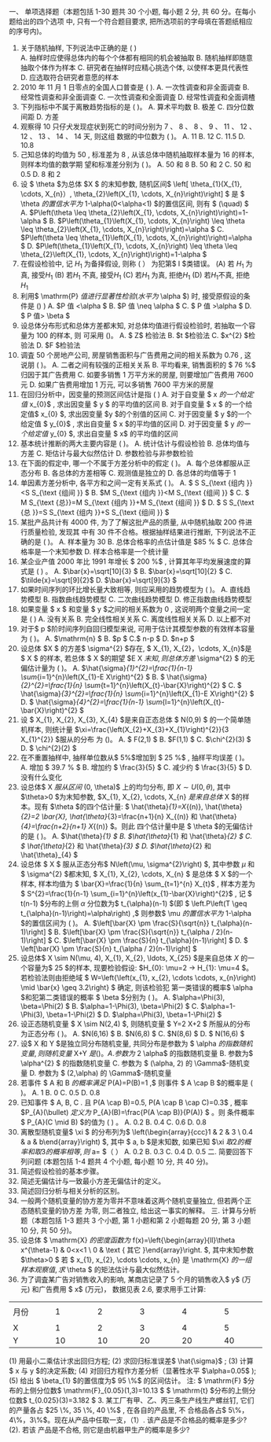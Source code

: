 一、 单项选择题（本题包括 1-30 题共 30 个小题, 每小题 2 分, 共 60 分。在每小题给出的四个选项
 中, 只有一个符合题目要求, 把所选项前的字母填在答题纸相应的序号内)。
 1. 关于随机抽样, 下列说法中正确的是 (  )  
 A. 抽样时应使得总体内的每个个体都有相同的机会被抽取
 B. 随机抽样即随意抽取个体作为样本
 C. 研究者在抽样时应精心挑选个体, 以使样本更具代表性
 D. 应选取符合研究者意愿的样本
 2. 2010 年 11 月 1 日零点的全国人口普查是 ( ).
 A. 一次性调查和非全面调查
 B. 经常性调查和非全面调查
 C. 一次性调查和全面调査
 D. 经常性调査和全面调楂
 3. 下列指标中不属于离散趋势指标的是 ( )。
 A. 算术平均数
 B. 极差
 C. 四分位数间距
 D. 方差
 4. 观察得 10 只仔犬发现症状到死亡的时间分别为  7 、 8 、 8 、 9 、 11 、 12 、 12 、 13 、 14 、 14  天, 则这组 数据的中位数为 ( )。
 A. 11
 B. 12
 C.  11.5 
 D.  10.8 
 5. 己知总体的均值为 50 , 标准差为 8 , 从该总体中随机抽取样本量为 16 的样本, 则样本均值的数学期 望和标准差分别为 ( )。
 A. 50 和 8
 B. 50 和 2
 C. 50 和  0.5 
 D. 8 和 2
 6. 设 $ \theta  $为总体  $X $ 的末知参数, 随机区间$  \left[ \theta_{1}(X_{1}, \cdots, X_{n}）, \theta_{2}\left(X_{1}, \cdots, X_{n}\right)\right] $ 是 $ \theta  $的置信水平为$  1-\alpha(0<\alpha<1)  $的置信区间, 则有 $ (\quad) $ 
 A.  $P\left(\theta \leq \theta_{2}\left(X_{1}, \cdots, X_{n}\right)\right)=1-\alpha $
 B.  $P\left(\theta_{1}\left(X_{1}, \cdots, X_{n}\right) \leq \theta \leq \theta_{2}\left(X_{1}, \cdots, X_{n}\right)\right)=\alpha $
 C.  $P\left(\theta \leq \theta_{1}\left(X_{1}, \cdots, X_{n}\right)\right)=\alpha $
 D.  $P\left(\theta_{1}\left(X_{1}, \cdots, X_{n}\right) \leq \theta \leq \theta_{2}\left(X_{1}, \cdots, X_{n}\right)\right)=1-\alpha $
 7. 在假设检验中, 记  $H_{1}$  为备择假设, 则称 (    ） 为犯第$ I $类错误。
 (A) 若 $H_{1}$  为真, 接受$H_{1}$
 (B) 若$H_{1}$  不真, 接受$H_{1}$
 (C) 若$H_{1}$ 为真, 拒绝$H_{1}$​
 (D) 若$H_{1}$不真, 拒绝 $H_{1}$​
 8. 利用$  \mathrm{P}  $值进行显著性检验 (水平为$  \alpha  $) 时, 接受原假设的条件是 () )
 A.  $P  值  <\alpha $
 B.  $P  值  \neq \alpha $
 C. $ P  值  >\alpha $
 D. $ P  值>  \beta $
 9. 设总体分布形式和总体方差都末知, 对总体均值进行假设检验时, 若抽取一个容量为 100 的样本, 则 可采用 ()。
 A. $ Z$  检验法
 B.  $t  $检验法
 C.  $x^{2}  $检验法
 D.  $F  $检验法
 10. 调査 50 个房地产公司, 房屋销售面积与广告费用之间的相关系数为  0.76 , 这说朋 ( )。
 A. 二者之间有较强的正相关关系
 B. 平均看来, 销售面积的 $ 76 \%$  归因于其广告费用
 C. 如要多销售 1 万平方米的房屋, 则要增加广告费用 7600 元
 D. 如果广告费用增加 1 万元, 可以多销售 7600 平方米的房屋
 11. 在回归分析中，因变量的预测区间估计是指 ( )
 A. 对于自变量 $ x  $的一个给定值$  x_{0}$ , 求出因变量 $ y $ 的平均值的区间
 B. 对于自变量 $ x $ 的一个给定值$  x_{0} $, 求出因变量  $y  $的个别值的区间
 C. 对于因变量 $ y  $的一个给定值 $ y_{0}$ , 求出自变量 $ x  $的平均值的区间
 D. 对于因变量 $ y  $的一个给定值$  y_{0} $, 求出自变量 $ x$  的平均值的区间
 12. 基本统计推断的两大主要内容是 ( )。
 A. 统计估计与假设检验
 B. 总体均值与方差
 C. 矩估计与最大似然估计
 D. 参数检验与非参数检验
 13. 在下面的假定中, 哪一个不属于方差分析中的假定 ( )。
 A. 每个总体都服从正态分布
 B. 各总体的方差相等
 C. 观测值是独立的
 D. 各总体的均值等于 1
 14. 单因素方差分析中, 各平方和之间一定有关系式 ( )。
 A. $ S S_{\text {组内 }}<S S_{\text {组间 }} $
 B.  $M S_{\text {组内 }}<M S_{\text {组间 }} $
 C. $ M S_{\text {总}}=M S_{\text {组内 }}+M S_{\text {组间 }} $
 D. $ S S_{\text {总 }}=S S_{\text {组内 }}+S S_{\text {组间 }} 
$
 15. 某批产品共计有 4000 件, 为了了解这批产品的质量, 从中随机抽取 200 件进行质量检验, 发现其 中有 30 件不合格。根据抽样结果进行推断, 下列说法不正确的是 ( )。
 A. 样本量为 30
 B. 总体合格率的点估计值是  $85 \% $
 C. 总体合格率是一个末知参数
 D. 样本合格率是一个统计量
 16. 某企业产值 2000 年比 1991 年增长 $ 200 \%$ , 计算其年平均发展速度的算式是 ( ) 。
 A.  $\bar{x}=\sqrt[10]{3} $
 B.  $\bar{x}=\sqrt[10]{2} $
 C.  $\tilde{x}=\sqrt[9]{2}$ 
 D.  $\bar{x}=\sqrt[9]{3} $
 17. 如果时间序列的环比增长量大致相等, 则应采用的趋势模型为 ( )。
 A. 直线趋势模型
 B. 指数曲线趋势模型
 C. 二次曲线趋势模型
 D. 修正指数曲线趋势模型
 18. 如果变量 $ x $ 和变量 $ y  $之间的相关系数为 0 , 这说明两个变量之间一定是 ( )
 A. 没有关系
 B. 完全线性相关关系
 C. 离度线性相关关系
 D. 以上都不对
 19. 对于$  p  $阶时间序列自回归模型来说, 可用于估计其模型参数的有效样本容量为 ( )。
 A.  $\mathrm{n} $
 B.  $p $
 C.$  n-p $
 D.  $n+p $
 20. 设总体  $X $ 的方差$  \sigma^{2}  $存在, $ X_{1}, X_{2}，\cdots, X_{n}$是 $ X $ 的样本, 若总体 $ X  $的期望  $E X  $末知, 则总体方差$  \sigma^{2} $ 的无 偏估计量为 ( )。
 A.  $\hat{\sigma}_{1}^{2}=\frac{1}{n-1} \sum_{i=1}^{n}\left(X_{1}-E X\right)^{2} $
 B. $ \hat{\sigma}_{2}^{2}=\frac{1}{n} \sum_{t=1}^{n}\left(X_{t}-\bar{X}\right)^{2} $
 C. $ \hat{\sigma}_{3}^{2}=\frac{1}{n} \sum_{i=1}^{n}\left(X_{1}-E X\right)^{2} $
 D. $ \hat{\sigma}_{4}^{2}=\frac{1}{n-1} \sum_{l=1}^{n}\left(X_{t}-\bar{X}\right)^{2} $
 21. 设 $ X_{1}, X_{2}, X_{3}, X_{4}  $是来自正态总体 $ N(0,9) $ 的一个简单随机样本, 则统计量  $\xi=\frac{\left(X_{2}+X_{3}+X_{1}\right)^{2}}{3 X_{1}^{2}}  $服从的分布 为 ()。
 A. $ F(2,1) $
 B.  $F(1,1) $
 C.  $\chi^{2}(3) $
 D. $ \chi^{2}(2) $
 22. 在不重置抽样中, 抽样单位数从$ 5\%$增加到 $ 25 \%$ , 抽样平均误差 ( )。
 A. 增加 $ 39.7 \% $
 B. 增加约 $ \frac{3}{5} $
 C. 减少约 $ \frac{3}{5} $
 D. 没有什么变化
 23. 设总体$  X  $服从区间$  (0, \theta)$  上的均匀分布, 即  $X \sim U(0, \theta) ,$ 其中  $\theta>0  $为末知参数,  $X_{1}, X_{2}, \cdots, X_{n}  $是来自总体$  X  $的样本。现有  $\theta  $的四个估计量: $ \hat{\theta}_{1}=X_{(n)}, \hat{\theta}_{2}=2 \bar{X}, \hat{\theta}_{3}=\frac{n+1}{n} X_{(n)}  和  \hat{\theta}_{4}=\frac{n+2}{n+1} X_{(n)}  $。则此 四个估计量中是 $ \theta  $的无偏估计的是 ( )。
 A.  $\hat{\theta}_{1} $
 B.  $\hat{\theta}_{1}  和  \hat{\theta}_{2} $
 C. $ \hat{\theta}_{2}  和  \hat{\theta}_{3} $
 D.  $\hat{\theta}_{2}  和  \hat{\theta}_{4} $
 24. 设总体 $ X $ 服从正态分布$  N\left(\mu, \sigma^{2}\right) $, 其中参数  $\mu$  和 $ \sigma^{2}  $都末知, $ X_{1}, X_{2}, \cdots, X_{n} $ 是总体 $ X  $的一个样本, 样本均值为 $ \bar{X}=\frac{1}{n} \sum_{t=1}^{n} X_{t}$ , 样本方差为 $ S^{2}=\frac{1}{n-1} \sum_{i=1}^{n}\left(x_{1}-\bar{X}\right)^{2}$ , 记 $ t(n-1)  $分布的上侧  $\alpha$  分位数为$  t_{\alpha}(n-1)  $(即 $ \left.P\left(T \geq t_{\alpha}(n-1)\right)=\alpha\right) ,$ 则参数$  \mu  $的置信水平为$  1-\alpha  $的置信区间为 ( )。
 A.  $\left[\bar{X} \pm \frac{S}{\sqrt{n}} t_{\alpha}(n-1)\right] $
 B.  $\left[\bar{X} \pm \frac{S}{\sqrt{n}} t_{\alpha / 2}(n-1)\right] $
 C.  $\left[\bar{X} \pm \frac{S}{n} t_{\alpha}(n-1)\right] $
 D. $ \left[\bar{X} \pm \frac{S}{n} t_{\alpha / 2}(n-1)\right] $
 25. 设总体$  X \sim N(\mu, 4), X_{1}, X_{2}, \ldots, X_{25}  $是来自总体  $X$  的一个容量为$ 25 $的样本, 现要检验假设:  $H_{0}: \mu=2  → H_{1}: \mu=4  $。若检验法则由拒绝域 $ W=\left\{\left(x_{1}, x_{2}, \cdots \cdots, x_{n}\right) \mid \bar{x} \geq 3.2\right\} $ 确定, 则该检验犯 第一类错误的概率$  \alpha  $和犯第二类错误的概率 $ \beta  $分别为 ( )。
 A.  $\alpha=\Phi(3), \beta=\Phi(2) $
 B.  $\alpha=1-\Phi(3), \beta=\Phi(2) $
 C.  $\alpha=1-\Phi(3), \beta=1-\Phi(2) $
 D.  $\alpha=\Phi(3), \beta=1-\Phi(2) $
 26. 设正态随机变量 $ X \sim N(2,4) $, 则随机变量 $ Y=2 X+2 $ 所服从的分布为正态分布 ( )。
 A.  $N(6,16) $
 B.  $N(6,8) $
 C.  $N(8,6) $
 D. $ N(16,6) $
 27. 设$  X  和  Y  $是独立同分布随机变量, 共同分布是参数为 $ \alpha  $的指数随机变量, 则随机变量$  X+Y  $是 ( )。
 A. 参数为$  2 \alpha$  的指数随机变量
 B. 参数为$  \alpha^{2} $ 的指数随机变量
 C. 参数为 $ (\alpha, 2)  的  \Gamma$-随机变量
 D. 参数为 $ (2,\alpha)  的  \Gamma$-随机变量
 28. 若事件 $ A  和  B  $的概率满足$  P(A)=P(B)=1 ,$ 则事件 $ A \cap B  $的概率是 ( )。
 A. 1
 B. 0
 C.  0.5 
 D.  0.8 
 29. 已知事件 $ A, B, C . 且  P(A \cap B)=0.5, P(A \cap B \cap C)=0.3$ , 概率  $P_{A}(\bullet)  $定义为$  P_{A}(B)=\frac{P(A \cap B)}{P(A)} $ 。则 条件概率$  P_{A}(C \mid B)  $的值为  (     )  。
 A.  0.2 
 B.  0.4 
 C.  0.6 
 D.  0.8 
 30. 离散型随机变量$  \xi $ 的分布列为$  \left(\begin{array}{ccc}1 & 2 & 3 \\ 0.4 & a & b\end{array}\right) $, 其中 $ a, b  $是末知数, 如果已知  $\xi  $取 2 的概率和取 3 的概 率相等, 则$  a= $（    ）
 A.  0.2 
 B.  0.3 
 C.  0.4 
 D.  0.5 
 二. 简要回答下列问题 (本题包括 1-4 题共 4 个小题, 每小题 10 分, 共 40 分)。
 1. 简述假设检验的基本步骤。
 2. 简述无偏估计与一致最小方差无偏估计的定义。
 3. 简述回归分析与相关分析的区别。
 4. 一般两个随机变量的协方差为零并不意味着这两个随机变量独立, 但若两个正态随机变量的协方差 为零, 则二者独立, 给出这一事实的解释。
 三. 计算与分析题（本题包括 1-3 题共 3 个小题, 第 1 小题和第 2 小题每题 20 分, 第 3 小题 10 分, 共 50 分)。
 1. 设总体 $ \mathrm{X}  $的密度函数为$  f(x)=\left\{\begin{array}{ll}\theta x^{\theta-1} & 0<x<1 \\ 0 & \text { 其它 }\end{array}\right. $, 其中末知参数  $\theta>0 $
 若 $ x_{1}, x_{2}, \cdots \cdots, x_{n}  是  \mathrm{X}  $的一组样本观察值, 求$  \theta $ 的矩法估计与最大似然估计。
 2. 为了调査某广告对销售收入的影响, 某商店记录了 5 个月的销售收入$  y$  (万元) 和广告费用 $ x$  (万元)， 数据见表 2.6, 要求用手工计算:
 <table data-lake-id="hh5fO" id="hh5fO" margin="true" width-mode="contain" class="lake-table" style="width: 516px"><colgroup><col width="86"><col width="86"><col width="86"><col width="86"><col width="86"><col width="86"></colgroup><tbody><tr data-lake-id="u8e1fac79" id="u8e1fac79" style="height: 40px"><td data-lake-id="u6be0b8d9" id="u6be0b8d9" style="vertical-align: middle">月份
 </td><td data-lake-id="u6e4b3fc0" id="u6e4b3fc0" style="vertical-align: middle">1
 </td><td data-lake-id="u2ab326f8" id="u2ab326f8" style="vertical-align: middle">2
 </td><td data-lake-id="u88c559c7" id="u88c559c7" style="vertical-align: middle">3
 </td><td data-lake-id="u1a0721a1" id="u1a0721a1" style="vertical-align: middle">4
 </td><td data-lake-id="u88fbdcb8" id="u88fbdcb8" style="vertical-align: middle">5
 </td></tr><tr data-lake-id="ue4aa562a" id="ue4aa562a"><td data-lake-id="uc6494725" id="uc6494725" style="vertical-align: middle">X
 </td><td data-lake-id="u46fac56e" id="u46fac56e" style="vertical-align: middle">1
 </td><td data-lake-id="u0ded77db" id="u0ded77db" style="vertical-align: middle">2
 </td><td data-lake-id="u07fe9378" id="u07fe9378" style="vertical-align: middle">3
 </td><td data-lake-id="u76748283" id="u76748283" style="vertical-align: middle">4
 </td><td data-lake-id="uedc9bf6f" id="uedc9bf6f" style="vertical-align: middle">5
 </td></tr><tr data-lake-id="u1df409cd" id="u1df409cd"><td data-lake-id="u1236c4da" id="u1236c4da" style="vertical-align: middle">Y
 </td><td data-lake-id="uf838a097" id="uf838a097" style="vertical-align: middle">10
 </td><td data-lake-id="u963ccc9d" id="u963ccc9d" style="vertical-align: middle">10
 </td><td data-lake-id="u78c0f22b" id="u78c0f22b" style="vertical-align: middle">20
 </td><td data-lake-id="uf5da36e0" id="uf5da36e0" style="vertical-align: middle">20
 </td><td data-lake-id="ufe3fd749" id="ufe3fd749" style="vertical-align: middle">40
 </td></tr></tbody></table>(1) 用最小二乘估计求出回归方程;
 (2) 求回归标准误差$  \hat{\sigma}$ ;
 (3) 计算$  x  与  y  $的决定系数;
 (4) 对回归方程作方差分析（显著性水平  $\alpha=0.05$  );
 (5) 给出 $ \beta_{1}  $的置信度为$  95 \%$  的区间估计。
 注: $ \mathrm{F}  $分布的上侧分位数$  \mathrm{F}_{0.05}(1,3)=10.13 $
 $ \mathrm{t}  $分布的上侧分位数$  t_{0.025}(3)=3.182 $
 3. 某工厂有甲、乙、丙三条生产线生产螺丝钉, 它们的产量各占  $25 \%, 35 \%, 40 \%$ , 在各自的产品里, 不 合格品各占$ 5\%，4\%，3\%$。现在从产品中任取一支，（1）. 该产品是不合格品的概率是多少? (2). 若该 产品是不合格, 则它是由机器甲生产的概率是多少?
 